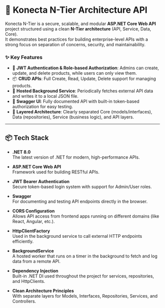 # 🔐 Konecta N-Tier Architecture API

Konecta N-Tier is a secure, scalable, and modular **ASP.NET Core Web API** project structured using a clean **N-Tier architecture** (API, Service, Data, Core).  
It demonstrates best practices for building enterprise-level APIs with a strong focus on separation of concerns, security, and maintainability.

### ✨ Key Features

- 🔐 **JWT Authentication & Role-based Authorization**: Admins can create, update, and delete products, while users can only view them.
- 📦 **CRUD APIs**: Full Create, Read, Update, Delete support for managing products.
- 🔁 **Hosted Background Service**: Periodically fetches external API data and writes it to a local JSON file.
- 🧪 **Swagger UI**: Fully documented API with built-in token-based authorization for easy testing.
- 🧱 **Layered Architecture**: Clearly separated Core (models/interfaces), Data (repositories), Service (business logic), and API layers.

---

## 📦 Tech Stack

- **.NET 8.0**  
  The latest version of .NET for modern, high-performance APIs.

- **ASP.NET Core Web API**  
  Framework used for building RESTful APIs.

- **JWT Bearer Authentication**  
  Secure token-based login system with support for Admin/User roles.

- **Swagger**  
  For documenting and testing API endpoints directly in the browser.

- **CORS Configuration**  
  Allows API access from frontend apps running on different domains (like React, Angular, etc.).

- **HttpClientFactory**  
  Used in the background service to call external HTTP endpoints efficiently.

- **BackgroundService**  
  A hosted worker that runs on a timer in the background to fetch and log data from a remote API.

- **Dependency Injection**  
  Built-in .NET DI used throughout the project for services, repositories, and HttpClients.

- **Clean Architecture Principles**  
  With separate layers for Models, Interfaces, Repositories, Services, and Controllers.
